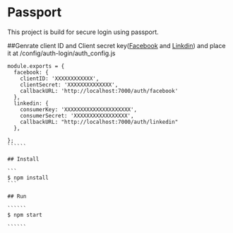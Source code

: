 # Passport

This project is build for secure login using passport.

##Genrate client ID and Client secret key(<a href="https://goldplugins.com/documentation/wp-social-pro-documentation/how-to-get-an-app-id-and-secret-key-from-facebook/">Facebook</a> and <a href="http://wpweb.co.in/documents/social-network-integration/linkedin/">Linkdin</a>) and place it at /config/auth-login/auth_config.js

````````
module.exports = {
  facebook: {
    clientID: 'XXXXXXXXXXXX',
    clientSecret: 'XXXXXXXXXXXXXX',
    callbackURL: 'http://localhost:7000/auth/facebook'
  },
  linkedin: {
    consumerKey: 'XXXXXXXXXXXXXXXXXXXXX',
    consumerSecret: 'XXXXXXXXXXXXXXXXX',
    callbackURL: "http://localhost:7000/auth/linkedin"
  },

};
``````

## Install

```
$ npm install
```

## Run

``````
$ npm start

``````

